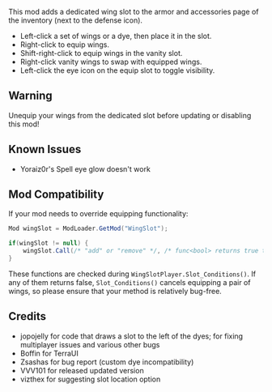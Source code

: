 ﻿This mod adds a dedicated wing slot to the armor and accessories page of the inventory (next to the defense icon).

* Left-click a set of wings or a dye, then place it in the slot.
* Right-click to equip wings.
* Shift-right-click to equip wings in the vanity slot.
* Right-click vanity wings to swap with equipped wings.
* Left-click the eye icon on the equip slot to toggle visibility.

## Warning
Unequip your wings from the dedicated slot before updating or disabling this mod!

## Known Issues
* Yoraiz0r's Spell eye glow doesn't work

## Mod Compatibility
If your mod needs to override equipping functionality:
```csharp
Mod wingSlot = ModLoader.GetMod("WingSlot");

if(wingSlot != null) {
    wingSlot.Call(/* "add" or "remove" */, /* func<bool> returns true to equip/false to cancel */);
}
```

These functions are checked during `WingSlotPlayer.Slot_Conditions()`. If any of them returns false, `Slot_Conditions()` cancels equipping a pair of wings, so please ensure that your method is relatively bug-free.

## Credits
* jopojelly for code that draws a slot to the left of the dyes; for fixing multiplayer issues and various other bugs
* Boffin for TerraUI
* Zsashas for bug report (custom dye incompatibility)
* VVV101 for released updated version
* vizthex for suggesting slot location option